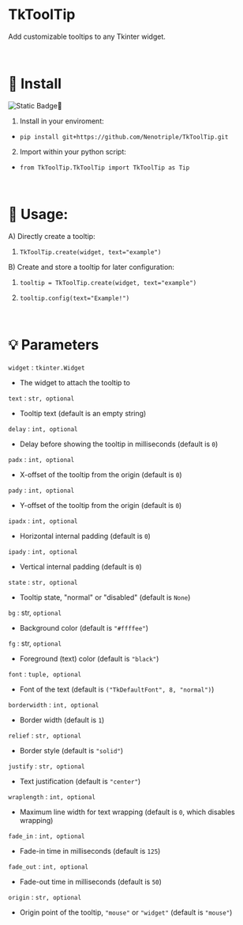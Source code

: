 # TkToolTip


Add customizable tooltips to any Tkinter widget.


<br>


# 💾 Install
![Static Badge](https://img.shields.io/badge/git-Python_3.10%2B-green)🚩

1) Install in your enviroment:

  - `pip install git+https://github.com/Nenotriple/TkToolTip.git`

2) Import within your python script:

  - `from TkToolTip.TkToolTip import TkToolTip as Tip`


<br>


# 📝 Usage:

A) Directly create a tooltip:

1) ```TkToolTip.create(widget, text="example")```

B) Create and store a tooltip for later configuration:

1) ```tooltip = TkToolTip.create(widget, text="example")```

2) ```tooltip.config(text="Example!")```


<br>


# 💡 Parameters

`widget` : `tkinter.Widget`
- The widget to attach the tooltip to

`text` : `str, optional`
- Tooltip text (default is an empty string)

`delay` : `int, optional`
- Delay before showing the tooltip in milliseconds (default is `0`)

`padx` : `int, optional`
- X-offset of the tooltip from the origin (default is `0`)

`pady` : `int, optional`
- Y-offset of the tooltip from the origin (default is `0`)

`ipadx` : `int, optional`
- Horizontal internal padding (default is `0`)

`ipady` : `int, optional`
- Vertical internal padding (default is `0`)

`state` : `str, optional`
- Tooltip state, "normal" or "disabled" (default is `None`)

`bg` : str, `optional`
- Background color (default is `"#ffffee"`)

`fg` : str, `optional`
- Foreground (text) color (default is `"black"`)

`font` : `tuple, optional`
- Font of the text (default is `("TkDefaultFont", 8, "normal")`)

`borderwidth` : `int, optional`
- Border width (default is `1`)

`relief` : `str, optional`
- Border style (default is `"solid"`)

`justify` : `str, optional`
- Text justification (default is `"center"`)

`wraplength` : `int, optional`
- Maximum line width for text wrapping (default is `0`, which disables wrapping)

`fade_in` : `int, optional`
- Fade-in time in milliseconds (default is `125`)

`fade_out` : `int, optional`
- Fade-out time in milliseconds (default is `50`)

`origin` : `str, optional`
- Origin point of the tooltip, `"mouse"` or `"widget"` (default is `"mouse"`)
